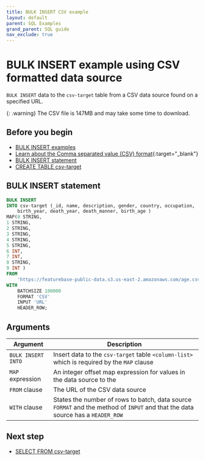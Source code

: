 ```yaml
---
title: BULK INSERT CSV example
layout: default
parent: SQL Examples
grand_parent: SQL guide
nav_exclude: true
---
```


# BULK INSERT example using CSV formatted data source

`BULK INSERT` data to the `csv-target` table from a CSV data source found on a specified URL.

{: .warning}
The CSV file is 147MB and may take some time to download.

## Before you begin
* [BULK INSERT examples](/docs/sql-guide/examples/sql-eg-insert/sql-eg-insert-home#bulk-insert-statements)
* [Learn about the Comma separated value (CSV) format](https://www.rfc-editor.org/rfc/rfc4180){:target="_blank"}
* [BULK INSERT statement](/docs/sql-guide/statements/statement-insert-bulk)
* [CREATE TABLE csv-target](/docs/sql-guide/examples/sql-eg-table/sql-eg-table-create-csv-target)

## BULK INSERT statement

```sql
BULK INSERT
INTO csv-target (_id, name, description, gender, country, occupation,
    birth_year, death_year, death_manner, birth_age )
MAP(0 STRING,
1 STRING,
2 STRING,
3 STRING,
4 STRING,
5 STRING,
6 INT,
7 INT,
8 STRING,
9 INT )
FROM
    'https://featurebase-public-data.s3.us-east-2.amazonaws.com/age.csv'
WITH
    BATCHSIZE 100000
    FORMAT 'CSV'
    INPUT 'URL'
    HEADER_ROW;
```

## Arguments

| Argument | Description |
|---|---|
| `BULK INSERT INTO` | Insert data to the `csv-target` table `<column-list>` which is required by the `MAP` clause |
| `MAP` expression | An integer offset map expression for values in the data source to the <column-list> |
| `FROM` clause | The URL of the CSV data source |
| `WITH` clause | States the number of rows to batch, data source `FORMAT` and the method of `INPUT` and that the data source has a `HEADER_ROW` |

## Next step

* [SELECT FROM csv-target](/docs/sql-guide/examples/sql-eg-select/sql-eg-select-from-csv-target)
